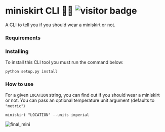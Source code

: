 # miniskirt CLI 💅💕 ![visitor badge](https://visitor-badge.glitch.me/badge?page_id=india-kerle.miniskirt-cli) 



A CLI to tell you if you should wear a miniskirt or not.

### Requirements

### Installing
To install this CLI tool you must run the command below:

```
python setup.py install
```
### How to use

For a given `LOCATION` string, you can find out if you should wear a miniskirt or not. You can pass an optional temperature unit argument (defaults to `"metric"`)

```
miniskirt "LOCATION" --units imperial
```

![final_mini](https://user-images.githubusercontent.com/46863334/212556778-c6544731-507b-4385-add2-be70ec0e3f85.gif)
